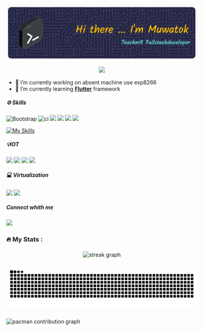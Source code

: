 <!-- ## Hi there 👋 -->

![muwatok project](img/github-header-image.png)

<!--
**imam-muwatok/imam-muwatok** is a ✨ _special_ ✨ repository because its `README.md` (this file) appears on your GitHub profile.

Here are some ideas to get you started:

- 🔭 I’m currently working on ...
- 🌱 I’m currently learning ...
- 👯 I’m looking to collaborate on ...
- 🤔 I’m looking for help with ...
- 💬 Ask me about ...
- 📫 How to reach me: ...
- 😄 Pronouns: ...
- ⚡ Fun fact: ...
-->

<div align="center">
  <img src="https://visitor-badge.laobi.icu/badge?page_id=imam-muwatok.imam-muwatok&"  />
</div>

- 🔭 I’m currently working on absent machine use esp8266
- 🌱 I’m currently learning [**Flutter**](https://flutter.dev/) framework

##### ⚙️ Skills
![Bootstrap](https://img.shields.io/badge/Bootstrap-563D7C?style=for-the-badge&logo=bootstrap&logoColor=white) ![ci](https://img.shields.io/badge/Codeigniter-EF4223?style=for-the-badge&logo=codeigniter&logoColor=white) ![](https://img.shields.io/badge/Laravel-FF2D20?style=for-the-badge&logo=laravel&logoColor=white) ![](https://img.shields.io/badge/Node%20js-339933?style=for-the-badge&logo=nodedotjs&logoColor=white) ![](https://img.shields.io/badge/React-20232A?style=for-the-badge&logo=react&logoColor=61DAFB) ![](https://img.shields.io/badge/Flutter-02569B?style=for-the-badge&logo=flutter&logoColor=white)

<!-- [![My Skills](https://skillicons.dev/icons?i=bootstrap,tailwind,laravel,react,nodejs,flutter,vite,mysql,sqlite&perline=3)](https://skillicons.dev) -->

<!-- ![](https://img.shields.io/badge/HTML5-E34F26?style=for-the-badge&logo=html5&logoColor=white) ![](https://img.shields.io/badge/CSS3-1572B6?style=for-the-badge&logo=css3&logoColor=white) ![](https://img.shields.io/badge/JavaScript-323330?style=for-the-badge&logo=javascript&logoColor=F7DF1E) ![](https://img.shields.io/badge/PHP-777BB4?style=for-the-badge&logo=php&logoColor=white)  -->

[![My Skills](https://skillicons.dev/icons?i=html,css,sass,javascript,php,cpp,dart,python,vite,mysql,sqlite&perline=3)](https://skillicons.dev)

<!-- ![](https://img.shields.io/badge/Python-FFD43B?style=for-the-badge&logo=python&logoColor=blue) -->
<!-- ![](https://img.shields.io/badge/C%2B%2B-00599C?style=for-the-badge&logo=c%2B%2B&logoColor=white) -->
<!-- ![](https://img.shields.io/badge/Dart-0175C2?style=for-the-badge&logo=dart&logoColor=white) -->

<!-- ##### OS
![](https://img.shields.io/badge/mac%20os-000000?style=for-the-badge&logo=apple&logoColor=white) 
![](https://img.shields.io/badge/Kali_Linux-557C94?style=for-the-badge&logo=kali-linux&logoColor=white)
![](https://img.shields.io/badge/Ubuntu-E95420?style=for-the-badge&logo=ubuntu&logoColor=white) -->



##### 💡IOT
![](https://img.shields.io/badge/Arduino-00979D?style=for-the-badge&logo=Arduino&logoColor=white) ![](https://img.shields.io/badge/espressif-E7352C?style=for-the-badge&logo=espressif&logoColor=white) ![](https://img.shields.io/badge/Raspberry%20Pi-A22846?style=for-the-badge&logo=Raspberry%20Pi&logoColor=white) ![](https://img.shields.io/badge/adafruit-000000?style=for-the-badge&logo=adafruit&logoColor=white)


##### 💻 Virtualization
![](https://img.shields.io/badge/VirtualBox-21416b?style=for-the-badge&logo=VirtualBox&logoColor=white) ![](https://img.shields.io/badge/Docker%20Compose-2496ED?style=for-the-badge&logo=docker&logoColor=white)

##### Connect whith me
![](https://img.shields.io/badge/LinkedIn-0077B5?style=for-the-badge&logo=linkedin&logoColor=white)


<!-- 
![welcome](https://media.giphy.com/media/v1.Y2lkPTc5MGI3NjExbG1tMWZlbmZqdGN4cjVmajEwanNuMnUzd2tpcHpmdGhjZWdzcHFzcyZlcD12MV9naWZzX3NlYXJjaCZjdD1n/xUPGGDNsLvqsBOhuU0/giphy.gif) -->

<!-- ![GitHub stats](https://github-readme-stats.vercel.app/api?username=imam-muwatok&show_icons=true&theme=tokyonight) -->

<h3 align="left">🔥   My Stats :</h3>

###

<div align="center">
  <img src="https://streak-stats.demolab.com?user=imam-muwatok&locale=en&mode=daily&theme=dark&hide_border=false&border_radius=5&order=3" height="220" alt="streak graph"  />
</div>

###

<img src="https://raw.githubusercontent.com/imam-muwatok/imam-muwatok/output/snake.svg" alt="Snake animation" />

###

<picture>
  <source media="(prefers-color-scheme: dark)" srcset="https://raw.githubusercontent.com/imam-muwatok/imam-muwatok/output/pacman-contribution-graph-dark.svg">
  <source media="(prefers-color-scheme: light)" srcset="https://raw.githubusercontent.com/imam-muwatok/imam-muwatok/output/pacman-contribution-graph.svg">
  <img alt="pacman contribution graph" src="https://raw.githubusercontent.com/imam-muwatok/imam-muwatok/output/pacman-contribution-graph.svg">
</picture>

###
